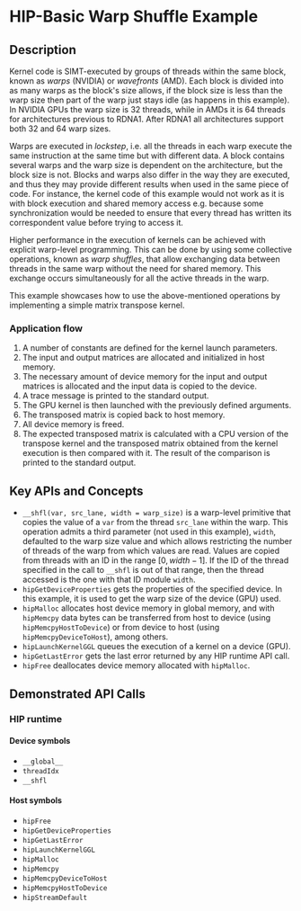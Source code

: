 # HIP-Basic Warp Shuffle Example

## Description
Kernel code is SIMT-executed by groups of threads within the same block, known as _warps_ (NVIDIA) or _wavefronts_ (AMD). Each block is divided into as many warps as the block's size allows, if the block size is less than the warp size then part of the warp just stays idle (as happens in this example). 
In NVIDIA GPUs the warp size is 32 threads, while in AMDs it is 64 threads for architectures previous to RDNA1. After RDNA1 all architectures support both 32 and 64 warp sizes.

Warps are executed in _lockstep_, i.e. all the threads in each warp execute the same instruction at the same time but with different data. A block contains several warps and the warp size is dependent on the architecture, but the block size is not. Blocks and warps also differ in the way they are executed, and thus they may provide different results when used in the same piece of code. For instance, the kernel code of this example would not work as it is with block execution and shared memory access e.g. because some synchronization would be needed to ensure that every thread has written its correspondent value before trying to access it.

Higher performance in the execution of kernels can be achieved with explicit warp-level programming. This can be done by using some collective operations, known as _warp shuffles_, that allow exchanging data between threads in the same warp without the need for shared memory. This exchange occurs simultaneously for all the active threads in the warp.

This example showcases how to use the above-mentioned operations by implementing a simple matrix transpose kernel.

### Application flow 
1. A number of constants are defined for the kernel launch parameters.
2. The input and output matrices are allocated and initialized in host memory.
3. The necessary amount of device memory for the input and output matrices is allocated and the input data is copied to the device.
4. A trace message is printed to the standard output.
5. The GPU kernel is then launched with the previously defined arguments. 
6. The transposed matrix is copied back to host memory.
7. All device memory is freed.
8. The expected transposed matrix is calculated with a CPU version of the transpose kernel and the transposed matrix obtained from the kernel execution is then compared with it. The result of the comparison is printed to the standard output.

## Key APIs and Concepts
- `__shfl(var, src_lane, width = warp_size)` is a warp-level primitive that copies the value of a `var` from the thread `src_lane` within the warp. This operation admits a third parameter (not used in this example), `width`, defaulted to the warp size value and which allows restricting the number of threads of the warp from which values are read. Values are copied from threads with an ID in the range $[0, width-1]$. If the ID of the thread specified in the call to `__shfl` is out of that range, then the thread accessed is the one with that ID module `width`.
- `hipGetDeviceProperties` gets the properties of the specified device. In this example, it is used to get the warp size of the device (GPU) used.
- `hipMalloc` allocates host device memory in global memory, and with `hipMemcpy` data bytes can be transferred from host to device (using `hipMemcpyHostToDevice`) or from device to host (using `hipMemcpyDeviceToHost`), among others.
- `hipLaunchKernelGGL` queues the execution of a kernel on a device (GPU).
- `hipGetLastError` gets the last error returned by any HIP runtime API call.
- `hipFree` deallocates device memory allocated with `hipMalloc`.

## Demonstrated API Calls

### HIP runtime

#### Device symbols
- `__global__`
- `threadIdx`
- `__shfl`

#### Host symbols
- `hipFree`
- `hipGetDeviceProperties`
- `hipGetLastError`
- `hipLaunchKernelGGL`
- `hipMalloc`
- `hipMemcpy`
- `hipMemcpyDeviceToHost`
- `hipMemcpyHostToDevice`
- `hipStreamDefault`
